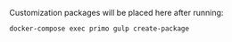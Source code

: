Customization packages will be placed here after running:

```bash
docker-compose exec primo gulp create-package
```